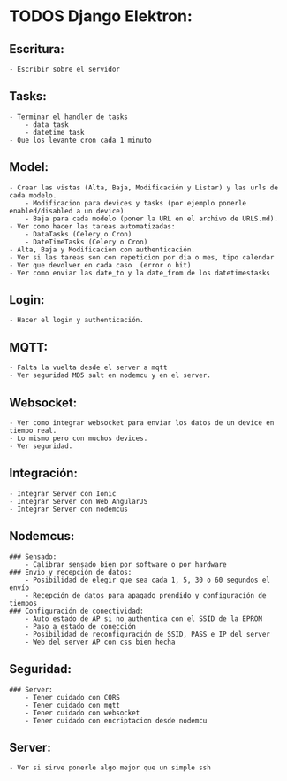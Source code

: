 # TODOS Django Elektron:

## Escritura:
	- Escribir sobre el servidor

## Tasks:
	- Terminar el handler de tasks
		- data task
		- datetime task
	- Que los levante cron cada 1 minuto

## Model:
	- Crear las vistas (Alta, Baja, Modificación y Listar) y las urls de cada modelo.
		- Modificacion para devices y tasks (por ejemplo ponerle enabled/disabled a un device)
		- Baja para cada modelo (poner la URL en el archivo de URLS.md).
	- Ver como hacer las tareas automatizadas:
		- DataTasks (Celery o Cron)
		- DateTimeTasks (Celery o Cron)
	- Alta, Baja y Modificacion con authenticación.
	- Ver si las tareas son con repeticion por dia o mes, tipo calendar
	- Ver que devolver en cada caso  (error o hit)
	- Ver como enviar las date_to y la date_from de los datetimestasks

## Login:
	- Hacer el login y authenticación.

## MQTT:
	- Falta la vuelta desde el server a mqtt
	- Ver seguridad MD5 salt en nodemcu y en el server.

## Websocket:
	- Ver como integrar websocket para enviar los datos de un device en tiempo real.
	- Lo mismo pero con muchos devices.
	- Ver seguridad.

## Integración:
	- Integrar Server con Ionic
	- Integrar Server con Web AngularJS
	- Integrar Server con nodemcus

## Nodemcus:
	### Sensado:
		- Calibrar sensado bien por software o por hardware
	### Envio y recepción de datos:
		- Posibilidad de elegir que sea cada 1, 5, 30 o 60 segundos el envío
		- Recepción de datos para apagado prendido y configuración de tiempos
	### Configuración de conectividad:
		- Auto estado de AP si no authentica con el SSID de la EPROM
		- Paso a estado de conección
		- Posibilidad de reconfiguración de SSID, PASS e IP del server
		- Web del server AP con css bien hecha

## Seguridad:
	### Server:
		- Tener cuidado con CORS
		- Tener cuidado con mqtt
		- Tener cuidado con websocket
		- Tener cuidado con encriptacion desde nodemcu

## Server:
	- Ver si sirve ponerle algo mejor que un simple ssh
